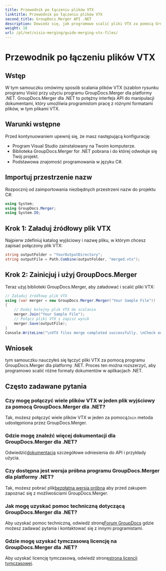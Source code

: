 ```yaml
---
title: Przewodnik po łączeniu plików VTX
linktitle: Przewodnik po łączeniu plików VTX
second_title: GroupDocs.Merger API .NET
description: Dowiedz się, jak programowo scalić pliki VTX za pomocą GroupDocs.Merger dla .NET. Przewodnik krok po kroku z przykładami kodu.
weight: 18
url: /pl/net/visio-merging/guide-merging-vtx-files/
---
```


# Przewodnik po łączeniu plików VTX

## Wstęp
W tym samouczku omówimy sposób scalania plików VTX (szablon rysunku programu Visio) przy użyciu programu GroupDocs.Merger dla platformy .NET. GroupDocs.Merger dla .NET to potężny interfejs API do manipulacji dokumentami, który umożliwia programistom pracę z różnymi formatami plików, w tym plikami VTX.
## Warunki wstępne
Przed kontynuowaniem upewnij się, że masz następującą konfigurację:
- Program Visual Studio zainstalowany na Twoim komputerze.
- Biblioteka GroupDocs.Merger for .NET pobrana i do której odwołuje się Twój projekt.
- Podstawowa znajomość programowania w języku C#.

## Importuj przestrzenie nazw
Rozpocznij od zaimportowania niezbędnych przestrzeni nazw do projektu C#:
```csharp
using System; 
using GroupDocs.Merger;
using System.IO;
```
## Krok 1: Załaduj źródłowy plik VTX
Najpierw zdefiniuj katalog wyjściowy i nazwę pliku, w którym chcesz zapisać połączony plik VTX:
```csharp
string outputFolder = "YourOutputDirectory";
string outputFile = Path.Combine(outputFolder, "merged.vtx");
```
## Krok 2: Zainicjuj i użyj GroupDocs.Merger
Teraz użyj biblioteki GroupDocs.Merger, aby załadować i scalić pliki VTX:
```csharp
// Załaduj źródłowy plik VTX
using (var merger = new GroupDocs.Merger.Merger("Your Sample File"))
{
    // Dodaj kolejny plik VTX do scalania
    merger.Join("Your Sample File");
    // Połącz pliki VTX i zapisz wynik
    merger.Save(outputFile);
}
Console.WriteLine("\nVTX files merge completed successfully. \nCheck output in {0}", outputFolder);
```

## Wniosek
tym samouczku nauczyłeś się łączyć pliki VTX za pomocą programu GroupDocs.Merger dla platformy .NET. Proces ten można rozszerzyć, aby programowo scalić różne formaty dokumentów w aplikacjach .NET.

## Często zadawane pytania
### Czy mogę połączyć wiele plików VTX w jeden plik wyjściowy za pomocą GroupDocs.Merger dla .NET?
 Tak, możesz połączyć wiele plików VTX w jeden za pomocą`Join` metoda udostępniona przez GroupDocs.Merger.
### Gdzie mogę znaleźć więcej dokumentacji dla GroupDocs.Merger dla .NET?
 Odwiedzić[dokumentacja](https://tutorials.groupdocs.com/merger/net/) szczegółowe odniesienia do API i przykłady użycia.
### Czy dostępna jest wersja próbna programu GroupDocs.Merger dla platformy .NET?
 Tak, możesz pobrać plik[bezpłatna wersja próbna](https://releases.groupdocs.com/) aby przed zakupem zapoznać się z możliwościami GroupDocs.Merger.
### Jak mogę uzyskać pomoc techniczną dotyczącą GroupDocs.Merger dla .NET?
 Aby uzyskać pomoc techniczną, odwiedź stronę[Forum GroupDocs](https://forum.groupdocs.com/c/merger/32) gdzie możesz zadawać pytania i kontaktować się z innymi programistami.
### Gdzie mogę uzyskać tymczasową licencję na GroupDocs.Merger dla .NET?
 Aby uzyskać licencję tymczasową, odwiedź stronę[strona licencji tymczasowej](https://purchase.groupdocs.com/temporary-license/).
